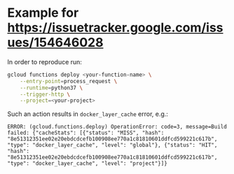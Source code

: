Example for https://issuetracker.google.com/issues/154646028
====

In order to reproduce run:

```bash
gcloud functions deploy <your-function-name> \
    --entry-point=process_request \
    --runtime=python37 \
    --trigger-http \
    --project=<your-project>
```

Such an action results in `docker_layer_cache` error, e.g.:
```
ERROR: (gcloud.functions.deploy) OperationError: code=3, message=Build failed: {"cacheStats": [{"status": "MISS", "hash": "8e51312351ee02e20ebdcdcefb100908ee770a1c81810601ddfcd599221c617b", "type": "docker_layer_cache", "level": "global"}, {"status": "HIT", "hash": "8e51312351ee02e20ebdcdcefb100908ee770a1c81810601ddfcd599221c617b", "type": "docker_layer_cache", "level": "project"}]}
```
